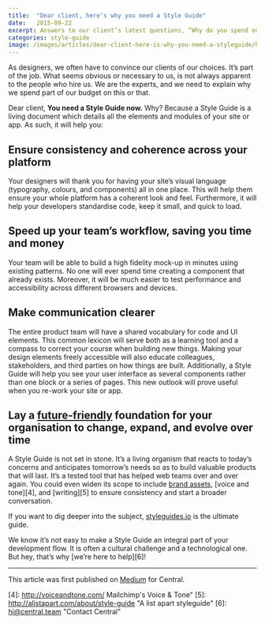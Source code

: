 ```yaml
---
title:  "Dear client, here’s why you need a Style Guide"
date:   2015-09-22
excerpt: Answers to our client’s latest questions, “Why do you spend our budget on documentation?” or “Why do we need a Style Guide?”
categories: style-guide
image: /images/articles/dear-client-here-is-why-you-need-a-styleguide/hero-image.jpeg
---
```


As designers, we often have to convince our clients of our choices. It’s part of the job. What seems obvious or necessary to us, is not always apparent to the people who hire us. We are the experts, and we need to explain why we spend part of our budget on this or that.

Dear client,
**You need a Style Guide now.**
Why? Because a Style Guide is a living document which details all the elements and modules of your site or app. As such, it will help you:

## Ensure consistency and coherence across your platform

Your designers will thank you for having your site’s visual language (typography, colours, and components) all in one place. This will help them ensure your whole platform has a coherent look and feel. Furthermore, it will help your developers standardise code, keep it small, and quick to load.

## Speed up your team’s workflow, saving you time and money

Your team will be able to build a high fidelity mock-up in minutes using existing patterns. No one will ever spend time creating a component that already exists. Moreover, it will be much easier to test performance and accessibility across different browsers and devices.

## Make communication clearer

The entire product team will have a shared vocabulary for code and UI elements. This common lexicon will serve both as a learning tool and a compass to correct your course when building new things. Making your design elements freely accessible will also educate colleagues, stakeholders, and third parties on how things are built. Additionally, a Style Guide will help you see your user interface as several components rather than one block or a series of pages. This new outlook will prove useful when you re-work your site or app.

## Lay a [future-friendly][2] foundation for your organisation to change, expand, and evolve over time

A Style Guide is not set in stone. It’s a living organism that reacts to today’s concerns and anticipates tomorrow’s needs so as to build valuable products that will last. It’s a tested tool that has helped web teams over and over again. You could even widen its scope to include [brand assets][3], [voice and tone][4], and [writing][5] to ensure consistency and start a broader conversation.

If you want to dig deeper into the subject, [styleguides.io][1] is the ultimate guide.

We know it’s not easy to make a Style Guide an integral part of your development flow. It is often a cultural challenge and a technological one. But hey, that’s why [we’re here to help][6]!

***

This article was first published on [Medium](https://blog.central.team/dear-client-here-s-why-you-need-a-style-guide-c84ec96f7648#.uzy3s9ezh) for Central.


<!--  References-->
[1]: http://styleguides.io/ "Styleguides"
[2]: http://futurefriendlyweb.com/index.html "Future Friendly Web"
[3]: https://www.dropbox.com/branding/ "Dropbox Branding"
[4]: http://voiceandtone.com/ Mailchimp's Voice & Tone"
[5]: http://alistapart.com/about/style-guide "A list apart styleguide"
[6]: hi@central.team "Contact Central"

